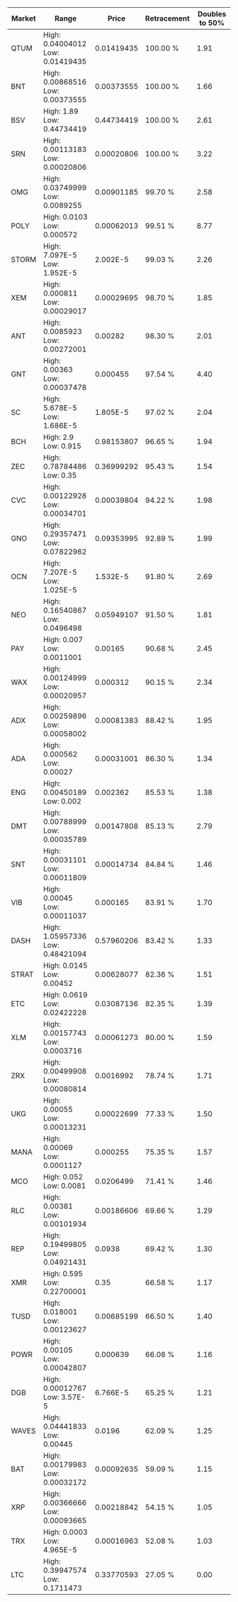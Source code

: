 | Market | Range | Price| Retracement | Doubles to 50% |
| --- | --- | --- | --- | --- |
| QTUM | High: 0.04004012<br />Low: 0.01419435 | 0.01419435 | 100.00 % | 1.91 |
| BNT | High: 0.00868516<br />Low: 0.00373555 | 0.00373555 | 100.00 % | 1.66 |
| BSV | High: 1.89<br />Low: 0.44734419 | 0.44734419 | 100.00 % | 2.61 |
| SRN | High: 0.00113183<br />Low: 0.00020806 | 0.00020806 | 100.00 % | 3.22 |
| OMG | High: 0.03749999<br />Low: 0.0089255 | 0.00901185 | 99.70 % | 2.58 |
| POLY | High: 0.0103<br />Low: 0.000572 | 0.00062013 | 99.51 % | 8.77 |
| STORM | High: 7.097E-5<br />Low: 1.952E-5 | 2.002E-5 | 99.03 % | 2.26 |
| XEM | High: 0.000811<br />Low: 0.00029017 | 0.00029695 | 98.70 % | 1.85 |
| ANT | High: 0.0085923<br />Low: 0.00272001 | 0.00282 | 98.30 % | 2.01 |
| GNT | High: 0.00363<br />Low: 0.00037478 | 0.000455 | 97.54 % | 4.40 |
| SC | High: 5.678E-5<br />Low: 1.686E-5 | 1.805E-5 | 97.02 % | 2.04 |
| BCH | High: 2.9<br />Low: 0.915 | 0.98153807 | 96.65 % | 1.94 |
| ZEC | High: 0.78784486<br />Low: 0.35 | 0.36999292 | 95.43 % | 1.54 |
| CVC | High: 0.00122928<br />Low: 0.00034701 | 0.00039804 | 94.22 % | 1.98 |
| GNO | High: 0.29357471<br />Low: 0.07822962 | 0.09353995 | 92.89 % | 1.99 |
| OCN | High: 7.207E-5<br />Low: 1.025E-5 | 1.532E-5 | 91.80 % | 2.69 |
| NEO | High: 0.16540867<br />Low: 0.0496498 | 0.05949107 | 91.50 % | 1.81 |
| PAY | High: 0.007<br />Low: 0.0011001 | 0.00165 | 90.68 % | 2.45 |
| WAX | High: 0.00124999<br />Low: 0.00020957 | 0.000312 | 90.15 % | 2.34 |
| ADX | High: 0.00259896<br />Low: 0.00058002 | 0.00081383 | 88.42 % | 1.95 |
| ADA | High: 0.000562<br />Low: 0.00027 | 0.00031001 | 86.30 % | 1.34 |
| ENG | High: 0.00450189<br />Low: 0.002 | 0.002362 | 85.53 % | 1.38 |
| DMT | High: 0.00788999<br />Low: 0.00035789 | 0.00147808 | 85.13 % | 2.79 |
| SNT | High: 0.00031101<br />Low: 0.00011809 | 0.00014734 | 84.84 % | 1.46 |
| VIB | High: 0.00045<br />Low: 0.00011037 | 0.000165 | 83.91 % | 1.70 |
| DASH | High: 1.05957336<br />Low: 0.48421094 | 0.57960206 | 83.42 % | 1.33 |
| STRAT | High: 0.0145<br />Low: 0.00452 | 0.00628077 | 82.36 % | 1.51 |
| ETC | High: 0.0619<br />Low: 0.02422228 | 0.03087136 | 82.35 % | 1.39 |
| XLM | High: 0.00157743<br />Low: 0.0003716 | 0.00061273 | 80.00 % | 1.59 |
| ZRX | High: 0.00499908<br />Low: 0.00080814 | 0.0016992 | 78.74 % | 1.71 |
| UKG | High: 0.00055<br />Low: 0.00013231 | 0.00022699 | 77.33 % | 1.50 |
| MANA | High: 0.00069<br />Low: 0.0001127 | 0.000255 | 75.35 % | 1.57 |
| MCO | High: 0.052<br />Low: 0.0081 | 0.0206499 | 71.41 % | 1.46 |
| RLC | High: 0.00381<br />Low: 0.00101934 | 0.00186606 | 69.66 % | 1.29 |
| REP | High: 0.19499805<br />Low: 0.04921431 | 0.0938 | 69.42 % | 1.30 |
| XMR | High: 0.595<br />Low: 0.22700001 | 0.35 | 66.58 % | 1.17 |
| TUSD | High: 0.018001<br />Low: 0.00123627 | 0.00685199 | 66.50 % | 1.40 |
| POWR | High: 0.00105<br />Low: 0.00042807 | 0.000639 | 66.08 % | 1.16 |
| DGB | High: 0.00012767<br />Low: 3.57E-5 | 6.766E-5 | 65.25 % | 1.21 |
| WAVES | High: 0.04441833<br />Low: 0.00445 | 0.0196 | 62.09 % | 1.25 |
| BAT | High: 0.00179983<br />Low: 0.00032172 | 0.00092635 | 59.09 % | 1.15 |
| XRP | High: 0.00366666<br />Low: 0.00093665 | 0.00218842 | 54.15 % | 1.05 |
| TRX | High: 0.0003<br />Low: 4.965E-5 | 0.00016963 | 52.08 % | 1.03 |
| LTC | High: 0.39947574<br />Low: 0.1711473 | 0.33770593 | 27.05 % | 0.00 |
